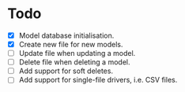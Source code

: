 # Todo

* [x] Model database initialisation.
* [x] Create new file for new models.
* [ ] Update file when updating a model.
* [ ] Delete file when deleting a model.
* [ ] Add support for soft deletes.  
* [ ] Add support for single-file drivers, i.e. CSV files.
